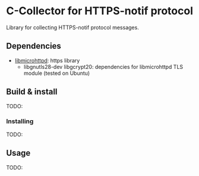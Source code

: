 # C-Collector for HTTPS-notif protocol
Library for collecting HTTPS-notif protocol messages.

## Dependencies
- [libmicrohttpd](https://www.gnu.org/software/libmicrohttpd/): https library
    - libgnutls28-dev libgcrypt20: dependencies for libmicrohttpd TLS module (tested on Ubuntu)

## Build & install 
TODO:

### Installing
TODO:

## Usage
TODO:
